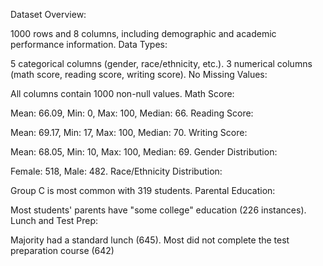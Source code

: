Dataset Overview:

1000 rows and 8 columns, including demographic and academic performance information.
Data Types:

5 categorical columns (gender, race/ethnicity, etc.).
3 numerical columns (math score, reading score, writing score).
No Missing Values:

All columns contain 1000 non-null values.
Math Score:

Mean: 66.09, Min: 0, Max: 100, Median: 66.
Reading Score:

Mean: 69.17, Min: 17, Max: 100, Median: 70.
Writing Score:

Mean: 68.05, Min: 10, Max: 100, Median: 69.
Gender Distribution:

Female: 518, Male: 482.
Race/Ethnicity Distribution:

Group C is most common with 319 students.
Parental Education:

Most students' parents have "some college" education (226 instances).
Lunch and Test Prep:

Majority had a standard lunch (645).
Most did not complete the test preparation course (642)